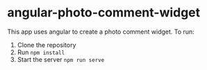 # angular-photo-comment-widget

This app uses angular to create a photo comment widget. To run:

1. Clone the repository
2. Run `npm install`
3. Start the server `npm run serve`